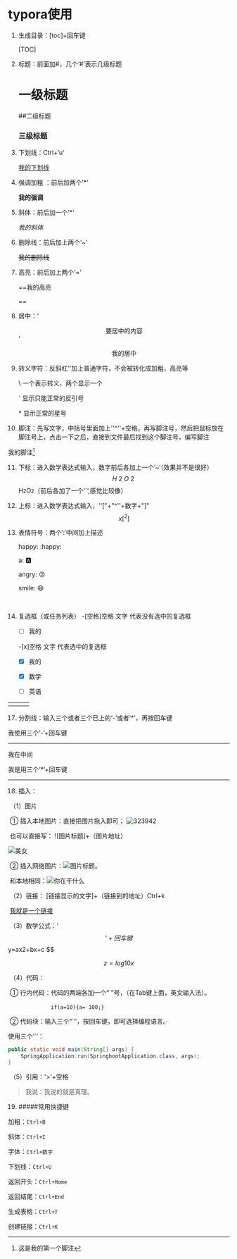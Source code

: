 # typora使用

1. 生成目录：[toc]+回车键

   [TOC]

2. 标题：前面加#，几个‘#’表示几级标题

   # 一级标题

   ##二级标题

   ### 三级标题

   

3. 下划线：Ctrl+’u‘

   <u>我的下划线</u>

   

4. 强调加粗 ：前后加两个’*‘

   **我的强调**

   

5. 斜体：前后加一个’*‘

   *我的斜体*

   

6. 删除线：前后加上两个‘~’

   ~~我的删除线~~

   

7. 高亮：前后加上两个‘=’

    ==我的高亮

   ==

8. 居中：‘<center>要居中的内容</center>'

   <center>我的居中</center>

   

9. 转义字符：反斜杠‘\'加上普通字符，不会被转化成加粗，高亮等

   \\    一个表示转义，两个显示一个

   \`   显示只能正常的反引号

   \*    显示正常的星号

   

10. 脚注：先写文字，中括号里面加上''^''+空格，再写脚注号，然后把鼠标放在脚注号上，点击一下之后，直接到文件最后找到这个脚注号，编写脚注

   我的脚注[^ 1]

   

11. 下标：进入数学表达式输入，数字前后各加上一个’~‘（效果并不是很好）
    $$
    H~2~O~2~
    $$
    H`2`O`2`（前后各加了一个’`‘,感觉比较像）

    

12. 上标：进入数学表达式输入，''["+"^''+数字+"]"
    $$
    x[^2]
    $$
    

13. 表情符号：两个’:‘中间加上描述

    happy: :happy:

    a: :a:

    angry: :angry:

    smile: :smile:

    ​

14. 复选框（或任务列表）
    -[空格]空格 文字    代表没有选中的复选框

    -[ ] 我的

    -[x]空格 文字      代表选中的复选框

    -[x] 我的

    -[x] 数学

    -[ ] 英语

    

|      |      |      |
| ---- | ---- | ---- |
|      |      |      |



17. 分割线：输入三个或者三个已上的‘-’或者‘*’，再按回车键

我使用三个‘-’+回车键

---

我在中间

我是用三个‘*’+回车键

***



18. 插入：

​    （1）图片

​              ① 插入本地图片：直接把图片拖入即可； ![323942](F:\360bizhi\wpcache\srvsetwp\323942.jpg)

​              也可以直接写：  ![图片标题]+（图片地址）

![美女](F:\360bizhi\wpcache\srvsetwp\324118.jpg)

​               ② 插入网络图片：![图片标题](图片链接)。

​                   和本地相同：![你在干什么](https://imgsa.baidu.com/forum/pic/item/43a98226cffc1e173a5efcf84790f603728de912.jpg)

​    （2）链接： [链接显示的文字]+（链接到的地址）Ctrl+k

​              [我就是一个链接](https://tieba.baidu.com/index.html)

​    （3）数学公式：‘$$’+回车键
$$
y=ax2+bx+c
$$

$$
z=log10x
$$



​    （4）代码：

​                   ① 行内代码：代码的两端各加一个“`”号，（在Tab键上面，英文输入法）。 

​                          ``             if(a=10){a= 100;}``

​                   ② 代码块：输入三个“`”，按回车键，即可选择编程语言。·

使用三个‘`’：

```java
public static void main(String[] args) {
    SpringApplication.run(SpringbootApplication.class, args);
}
```

​     （5）引用：'>'+空格

> 我说：我说的就是真理。

19. #####常用快捷键

加粗：`Ctrl+B`

斜体：`Ctrl+I`

字体：`Ctrl+数字`

下划线：`Ctrl+U`

返回开头：`Ctrl+Home`

返回结尾：`Ctrl+End`

生成表格：`Ctrl+T`

创建链接：`Ctrl+K`





[^ 1]: 这是我的第一个脚注